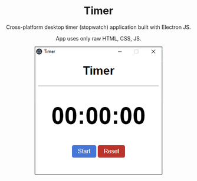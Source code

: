 <div align="center">
  <h1>Timer</h1>
  <p>Cross-platform desktop timer (stopwatch) application built with Electron JS.<p>
  <p>App uses only raw HTML, CSS, JS.</p>
  <img src="img/desktop.png" alt="desktop">
</div>
